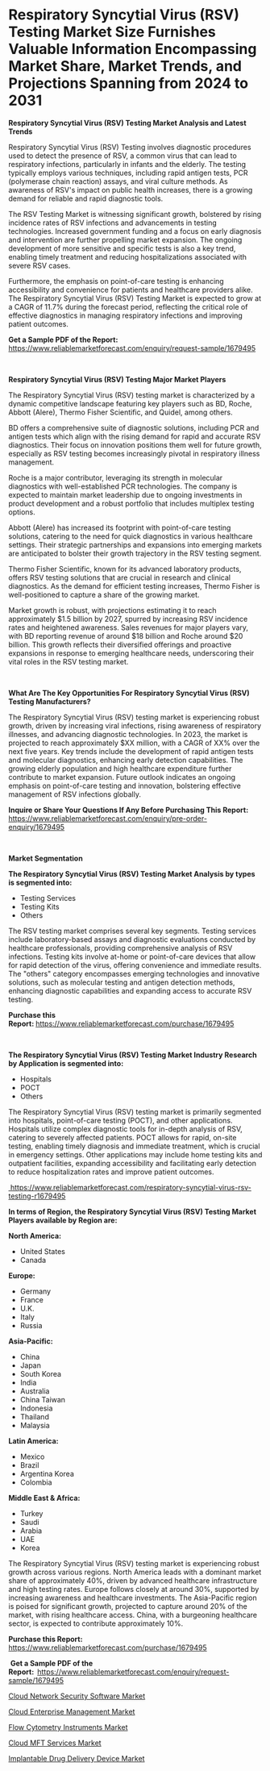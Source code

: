 <p><h1>Respiratory Syncytial Virus (RSV) Testing Market Size Furnishes Valuable Information Encompassing Market Share, Market Trends, and Projections Spanning from 2024 to 2031</h1></p><p><strong>Respiratory Syncytial Virus (RSV) Testing Market Analysis and Latest Trends</strong></p>
<p><p>Respiratory Syncytial Virus (RSV) Testing involves diagnostic procedures used to detect the presence of RSV, a common virus that can lead to respiratory infections, particularly in infants and the elderly. The testing typically employs various techniques, including rapid antigen tests, PCR (polymerase chain reaction) assays, and viral culture methods. As awareness of RSV's impact on public health increases, there is a growing demand for reliable and rapid diagnostic tools. </p><p>The RSV Testing Market is witnessing significant growth, bolstered by rising incidence rates of RSV infections and advancements in testing technologies. Increased government funding and a focus on early diagnosis and intervention are further propelling market expansion. The ongoing development of more sensitive and specific tests is also a key trend, enabling timely treatment and reducing hospitalizations associated with severe RSV cases.</p><p>Furthermore, the emphasis on point-of-care testing is enhancing accessibility and convenience for patients and healthcare providers alike. The Respiratory Syncytial Virus (RSV) Testing Market is expected to grow at a CAGR of 11.7% during the forecast period, reflecting the critical role of effective diagnostics in managing respiratory infections and improving patient outcomes.</p></p>
<p><strong>Get a Sample PDF of the Report:&nbsp;</strong> <a href="https://www.reliablemarketforecast.com/enquiry/request-sample/1679495?utm_campaign=1178&utm_medium=2&utm_source=Github&utm_content=ia&utm_term=14102024&utm_id=respiratory-syncytial-virus-rsv-testing">https://www.reliablemarketforecast.com/enquiry/request-sample/1679495</a></p>
<p>&nbsp;</p>
<p><strong>Respiratory Syncytial Virus (RSV) Testing Major Market Players</strong></p>
<p><p>The Respiratory Syncytial Virus (RSV) testing market is characterized by a dynamic competitive landscape featuring key players such as BD, Roche, Abbott (Alere), Thermo Fisher Scientific, and Quidel, among others. </p><p>BD offers a comprehensive suite of diagnostic solutions, including PCR and antigen tests which align with the rising demand for rapid and accurate RSV diagnostics. Their focus on innovation positions them well for future growth, especially as RSV testing becomes increasingly pivotal in respiratory illness management.</p><p>Roche is a major contributor, leveraging its strength in molecular diagnostics with well-established PCR technologies. The company is expected to maintain market leadership due to ongoing investments in product development and a robust portfolio that includes multiplex testing options.</p><p>Abbott (Alere) has increased its footprint with point-of-care testing solutions, catering to the need for quick diagnostics in various healthcare settings. Their strategic partnerships and expansions into emerging markets are anticipated to bolster their growth trajectory in the RSV testing segment.</p><p>Thermo Fisher Scientific, known for its advanced laboratory products, offers RSV testing solutions that are crucial in research and clinical diagnostics. As the demand for efficient testing increases, Thermo Fisher is well-positioned to capture a share of the growing market.</p><p>Market growth is robust, with projections estimating it to reach approximately $1.5 billion by 2027, spurred by increasing RSV incidence rates and heightened awareness. Sales revenues for major players vary, with BD reporting revenue of around $18 billion and Roche around $20 billion. This growth reflects their diversified offerings and proactive expansions in response to emerging healthcare needs, underscoring their vital roles in the RSV testing market.</p></p>
<p>&nbsp;</p>
<p><strong>What Are The Key Opportunities For Respiratory Syncytial Virus (RSV) Testing Manufacturers?</strong></p>
<p><p>The Respiratory Syncytial Virus (RSV) testing market is experiencing robust growth, driven by increasing viral infections, rising awareness of respiratory illnesses, and advancing diagnostic technologies. In 2023, the market is projected to reach approximately $XX million, with a CAGR of XX% over the next five years. Key trends include the development of rapid antigen tests and molecular diagnostics, enhancing early detection capabilities. The growing elderly population and high healthcare expenditure further contribute to market expansion. Future outlook indicates an ongoing emphasis on point-of-care testing and innovation, bolstering effective management of RSV infections globally.</p></p>
<p><strong>Inquire or Share Your Questions If Any Before Purchasing This Report:</strong> <a href="https://www.reliablemarketforecast.com/enquiry/pre-order-enquiry/1679495?utm_campaign=1178&utm_medium=2&utm_source=Github&utm_content=ia&utm_term=14102024&utm_id=respiratory-syncytial-virus-rsv-testing">https://www.reliablemarketforecast.com/enquiry/pre-order-enquiry/1679495</a></p>
<p>&nbsp;</p>
<p><strong>Market Segmentation</strong></p>
<p><strong>The Respiratory Syncytial Virus (RSV) Testing Market Analysis by types is segmented into:</strong></p>
<p><ul><li>Testing Services</li><li>Testing Kits</li><li>Others</li></ul></p>
<p><p>The RSV testing market comprises several key segments. Testing services include laboratory-based assays and diagnostic evaluations conducted by healthcare professionals, providing comprehensive analysis of RSV infections. Testing kits involve at-home or point-of-care devices that allow for rapid detection of the virus, offering convenience and immediate results. The "others" category encompasses emerging technologies and innovative solutions, such as molecular testing and antigen detection methods, enhancing diagnostic capabilities and expanding access to accurate RSV testing.</p></p>
<p><strong>Purchase this Report:&nbsp;</strong><a href="https://www.reliablemarketforecast.com/purchase/1679495?utm_campaign=1178&utm_medium=2&utm_source=Github&utm_content=ia&utm_term=14102024&utm_id=respiratory-syncytial-virus-rsv-testing">https://www.reliablemarketforecast.com/purchase/1679495</a></p>
<p>&nbsp;</p>
<p><strong>The Respiratory Syncytial Virus (RSV) Testing Market Industry Research by Application is segmented into:</strong></p>
<p><ul><li>Hospitals</li><li>POCT</li><li>Others</li></ul></p>
<p><p>The Respiratory Syncytial Virus (RSV) testing market is primarily segmented into hospitals, point-of-care testing (POCT), and other applications. Hospitals utilize complex diagnostic tools for in-depth analysis of RSV, catering to severely affected patients. POCT allows for rapid, on-site testing, enabling timely diagnosis and immediate treatment, which is crucial in emergency settings. Other applications may include home testing kits and outpatient facilities, expanding accessibility and facilitating early detection to reduce hospitalization rates and improve patient outcomes.</p></p>
<p><a href="https://www.reliablemarketforecast.com/respiratory-syncytial-virus-rsv-testing-r1679495?utm_campaign=1178&utm_medium=2&utm_source=Github&utm_content=ia&utm_term=14102024&utm_id=respiratory-syncytial-virus-rsv-testing">&nbsp;https://www.reliablemarketforecast.com/respiratory-syncytial-virus-rsv-testing-r1679495</a></p>
<p><strong>In terms of Region, the Respiratory Syncytial Virus (RSV) Testing Market Players available by Region are:</strong></p>
<p>
    <p> <strong> North America: </strong>
        <ul>
            <li>United States</li>
            <li>Canada</li>
        </ul>
        </p> 
    <p> <strong> Europe: </strong>
        <ul>
            <li>Germany</li>
            <li>France</li>
            <li>U.K.</li>
            <li>Italy</li>
            <li>Russia</li>
        </ul>
        </p> 
    <p> <strong> Asia-Pacific: </strong>
        <ul>
            <li>China</li>
            <li>Japan</li>
            <li>South Korea</li>
            <li>India</li>
            <li>Australia</li>
            <li>China Taiwan</li>
            <li>Indonesia</li>
            <li>Thailand</li>
            <li>Malaysia</li>
        </ul>
        </p> 
    <p> <strong> Latin America: </strong>
        <ul>
            <li>Mexico</li>
            <li>Brazil</li>
            <li>Argentina Korea</li>
            <li>Colombia</li>
        </ul>
        </p> 
    <p> <strong> Middle East & Africa: </strong>
        <ul>
            <li>Turkey</li>
            <li>Saudi</li>
            <li>Arabia</li>
            <li>UAE</li>
            <li>Korea</li>
        </ul>
    </p>
    </p>
<p><p>The Respiratory Syncytial Virus (RSV) testing market is experiencing robust growth across various regions. North America leads with a dominant market share of approximately 40%, driven by advanced healthcare infrastructure and high testing rates. Europe follows closely at around 30%, supported by increasing awareness and healthcare investments. The Asia-Pacific region is poised for significant growth, projected to capture around 20% of the market, with rising healthcare access. China, with a burgeoning healthcare sector, is expected to contribute approximately 10%.</p></p>
<p><strong>Purchase this Report: </strong><a href="https://www.reliablemarketforecast.com/purchase/1679495?utm_campaign=1178&utm_medium=2&utm_source=Github&utm_content=ia&utm_term=14102024&utm_id=respiratory-syncytial-virus-rsv-testing">https://www.reliablemarketforecast.com/purchase/1679495</a></p>
<p>&nbsp;<strong>Get a Sample PDF of the Report:&nbsp;&nbsp;</strong><a href="https://www.reliablemarketforecast.com/enquiry/request-sample/1679495?utm_campaign=1178&utm_medium=2&utm_source=Github&utm_content=ia&utm_term=14102024&utm_id=respiratory-syncytial-virus-rsv-testing">https://www.reliablemarketforecast.com/enquiry/request-sample/1679495</a></p>
<p><strong></strong></p>
<p><p><a href="https://www.linkedin.com/pulse/cloud-network-security-software-market-drivers-challenges-rz2kc?trk=public_post_embed_feed-article-content&utm_campaign=1178&utm_medium=2&utm_source=Github&utm_content=ia&utm_term=14102024&utm_id=respiratory-syncytial-virus-rsv-testing">Cloud Network Security Software Market</a></p><p><a href="https://www.linkedin.com/pulse/global-cloud-enterprise-management-market-sector2024-2031-8jiwc?trk=public_post_embed_feed-article-content&utm_campaign=1178&utm_medium=2&utm_source=Github&utm_content=ia&utm_term=14102024&utm_id=respiratory-syncytial-virus-rsv-testing">Cloud Enterprise Management Market</a></p><p><a href="https://github.com/seraphinaqist/Market-Research-Report-List-1/blob/main/flow-cytometry-instruments-market.md?utm_campaign=1178&utm_medium=2&utm_source=Github&utm_content=ia&utm_term=14102024&utm_id=respiratory-syncytial-virus-rsv-testing">Flow Cytometry Instruments Market</a></p><p><a href="https://www.linkedin.com/pulse/strategic-forecast-cloud-mft-services-market-growth-jyioc?trk=public_post_embed_feed-article-content&utm_campaign=1178&utm_medium=2&utm_source=Github&utm_content=ia&utm_term=14102024&utm_id=respiratory-syncytial-virus-rsv-testing">Cloud MFT Services Market</a></p><p><a href="https://github.com/stumpefzclearez/Market-Research-Report-List-1/blob/main/implantable-drug-delivery-device-market.md?utm_campaign=1178&utm_medium=2&utm_source=Github&utm_content=ia&utm_term=14102024&utm_id=respiratory-syncytial-virus-rsv-testing">Implantable Drug Delivery Device Market</a></p></p>